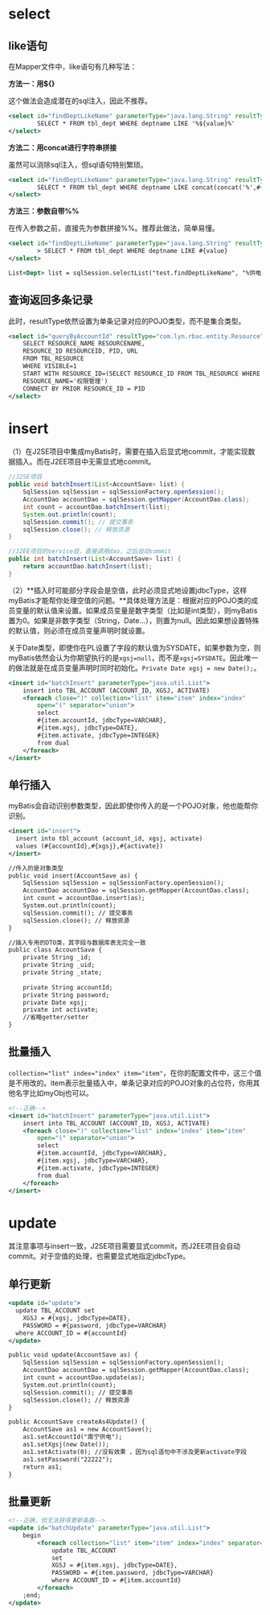 # select

## like语句

在Mapper文件中，like语句有几种写法：

**方法一：用${}**

这个做法会造成潜在的sql注入，因此不推荐。

```xml
<select id="findDeptLikeName" parameterType="java.lang.String" resultType="com.model.Dept"> 
		SELECT * FROM tbl_dept WHERE deptname LIKE '%${value}%' 
</select>
```

**方法二：用concat进行字符串拼接**

虽然可以消除sql注入，但sql语句特别繁琐。

```xml
<select id="findDeptLikeName" parameterType="java.lang.String" resultType="com.model.Dept"> 
		SELECT * FROM tbl_dept WHERE deptname LIKE concat(concat('%',#{value}),'%') 
</select>
```

**方法三：参数自带%%**

在传入参数之前，直接先为参数拼接%%。推荐此做法，简单易懂。

```xml
<select id="findDeptLikeName" parameterType="java.lang.String" resultType="com.model.Dept" 
		> SELECT * FROM tbl_dept WHERE deptname LIKE #{value} 
</select>

List<Dept> list = sqlSession.selectList("test.findDeptLikeName", "%供电局%");
```

## 查询返回多条记录

此时，resultType依然设置为单条记录对应的POJO类型，而不是集合类型。

```xml
<select id="queryByAccountId" resultType="com.lyn.rbac.entity.Resource">
	SELECT RESOURCE_NAME RESOURCENAME, 
	RESOURCE_ID RESOURCEID, PID, URL
	FROM TBL_RESOURCE
	WHERE VISIBLE=1
	START WITH RESOURCE_ID=(SELECT RESOURCE_ID FROM TBL_RESOURCE WHERE
	RESOURCE_NAME='权限管理')
	CONNECT BY PRIOR RESOURCE_ID = PID
</select>
```

# insert

（1）在J2SE项目中集成myBatis时，需要在插入后显式地commit，才能实现数据插入。而在J2EE项目中无需显式地commit。

```java
//J2SE项目
public void batchInsert(List<AccountSave> list) {
	SqlSession sqlSession = sqlSessionFactory.openSession();
	AccountDao accountDao = sqlSession.getMapper(AccountDao.class);
	int count = accountDao.batchInsert(list);
	System.out.println(count);
	sqlSession.commit(); // 提交事务
	sqlSession.close(); // 释放资源
}

//J2EE项目的service层，直接调用dao，之后自动commit
public int batchInsert(List<AccountSave> list) {
	return accountDao.batchInsert(list);
}
```

（2）**插入时可能部分字段会是空值，此时必须显式地设置jdbcType，这样myBatis才能帮你处理空值的问题。**具体处理方法是：根据对应的POJO类的成员变量的默认值来设置。如果成员变量是数字类型（比如是int类型），则myBatis置为0。如果是非数字类型（String，Date...），则置为null。因此如果想设置特殊的默认值，则必须在成员变量声明时就设置。

关于Date类型，即使你在PL设置了字段的默认值为SYSDATE，如果参数为空，则myBatis依然会认为你期望执行的是`xgsj=null`，而不是`xgsj=SYSDATE`。因此唯一的做法就是在成员变量声明时同时初始化。`Private Date xgsj = new Date();`。

```xml
<insert id="batchInsert" parameterType="java.util.List">
	insert into TBL_ACCOUNT (ACCOUNT_ID, XGSJ, ACTIVATE)
	<foreach close=")" collection="list" item="item" index="index"
		open="(" separator="union">
		select
		#{item.accountId, jdbcType=VARCHAR},
		#{item.xgsj, jdbcType=DATE},
		#{item.activate, jdbcType=INTEGER}
		from dual
	</foreach>
</insert>
```

## 单行插入

myBatis会自动识别参数类型，因此即使你传入的是一个POJO对象，他也能帮你识别。

```xml
<insert id="insert">
  insert into tbl_account (account_id, xgsj, activate)
  values (#{accountId},#{xgsj},#{activate})
</insert>

//传入的是对象类型
public void insert(AccountSave as) {
	SqlSession sqlSession = sqlSessionFactory.openSession();
	AccountDao accountDao = sqlSession.getMapper(AccountDao.class);
	int count = accountDao.insert(as);
	System.out.println(count);
	sqlSession.commit(); // 提交事务
	sqlSession.close(); // 释放资源
}

//插入专用的DTO类，其字段与数据库表无完全一致
public class AccountSave {
	private String _id;
	private String _uid;
	private String _state;
	
	private String accountId;
	private String password;
	private Date xgsj;
	private int activate;
	//省略getter/setter
}
```

## 批量插入

`collection="list" index="index" item="item"`，在你的配置文件中，这三个值是不用改的。item表示批量插入中，单条记录对应的POJO对象的占位符，你用其他名字比如myObj也可以。

```xml
<!--正确-->
<insert id="batchInsert" parameterType="java.util.List">
	insert into TBL_ACCOUNT (ACCOUNT_ID, XGSJ, ACTIVATE)
	<foreach close=")" collection="list" index="index" item="item" 
		open="(" separator="union">
		select
		#{item.accountId, jdbcType=VARCHAR},
		#{item.xgsj, jdbcType=VARCHAR},
		#{item.activate, jdbcType=INTEGER}
		from dual
	</foreach>
</insert>
```

# update

其注意事项与insert一致，J2SE项目需要显式commit，而J2EE项目会自动commit。对于空值的处理，也需要显式地指定jdbcType。

## 单行更新

```xml
<update id="update">
  update TBL_ACCOUNT set
    XGSJ = #{xgsj, jdbcType=DATE},
    PASSWORD = #{password, jdbcType=VARCHAR} 
  where ACCOUNT_ID = #{accountId}
</update>

public void update(AccountSave as) {
	SqlSession sqlSession = sqlSessionFactory.openSession();
	AccountDao accountDao = sqlSession.getMapper(AccountDao.class);
	int count = accountDao.update(as);
	System.out.println(count);
	sqlSession.commit(); // 提交事务
	sqlSession.close(); // 释放资源
}

public AccountSave createAs4Update() {
	AccountSave as1 = new AccountSave();
	as1.setAccountId("南宁供电");
	as1.setXgsj(new Date());
	as1.setActivate(0); //没有效果 ，因为sql语句中不涉及更新activate字段
	as1.setPassword("22222");
	return as1;
}
```

## 批量更新

```xml
<!--正确，但无法获得更新条数-->
<update id="batchUpdate" parameterType="java.util.List">
    begin  
        <foreach collection="list" item="item" index="index" separator=";" > 
            update TBL_ACCOUNT 
            set
            XGSJ = #{item.xgsj, jdbcType=DATE},
			PASSWORD = #{item.password, jdbcType=VARCHAR}
            where ACCOUNT_ID = #{item.accountId}
        </foreach>
	;end;
</update>
```





